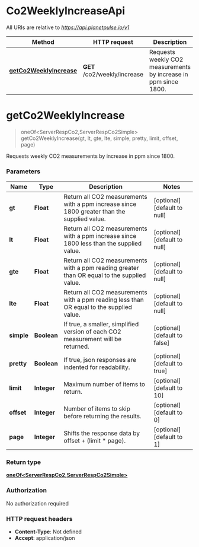 # Co2WeeklyIncreaseApi

All URIs are relative to *https://api.planetpulse.io/v1*

Method | HTTP request | Description
------------- | ------------- | -------------
[**getCo2WeeklyIncrease**](Co2WeeklyIncreaseApi.md#getCo2WeeklyIncrease) | **GET** /co2/weekly/increase | Requests weekly CO2 measurements by increase in ppm since 1800.


<a name="getCo2WeeklyIncrease"></a>
# **getCo2WeeklyIncrease**
> oneOf&lt;ServerRespCo2,ServerRespCo2Simple&gt; getCo2WeeklyIncrease(gt, lt, gte, lte, simple, pretty, limit, offset, page)

Requests weekly CO2 measurements by increase in ppm since 1800.

### Parameters

Name | Type | Description  | Notes
------------- | ------------- | ------------- | -------------
 **gt** | **Float**| Return all CO2 measurements with a ppm increase since 1800 greater than the supplied value. | [optional] [default to null]
 **lt** | **Float**| Return all CO2 measurements with a ppm increase since 1800 less than the supplied value. | [optional] [default to null]
 **gte** | **Float**| Return all CO2 measurements with a ppm reading greater than OR equal to the supplied value. | [optional] [default to null]
 **lte** | **Float**| Return all CO2 measurements with a ppm reading less than OR equal to the supplied value. | [optional] [default to null]
 **simple** | **Boolean**| If true, a smaller, simplified version of each CO2 measurement will be returned. | [optional] [default to false]
 **pretty** | **Boolean**| If true, json responses are indented for readability. | [optional] [default to true]
 **limit** | **Integer**| Maximum number of items to return. | [optional] [default to 10]
 **offset** | **Integer**| Number of items to skip before returning the results. | [optional] [default to 0]
 **page** | **Integer**| Shifts the response data by offset + (limit * page). | [optional] [default to 1]

### Return type

[**oneOf&lt;ServerRespCo2,ServerRespCo2Simple&gt;**](../Models/Co2Resp.md)

### Authorization

No authorization required

### HTTP request headers

- **Content-Type**: Not defined
- **Accept**: application/json

